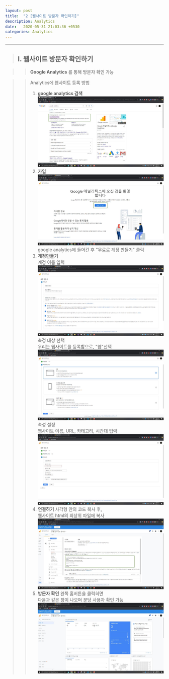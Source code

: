 ```yaml
---
layout: post
title:  "2 [웹사이트 방문자 확인하기]"
description: Analytics
date:   2020-05-31 21:03:36 +0530
categories: Analytics
---
```


* * * 

> ## I. 웹사이트 방문자 확인하기   
   
>   > **Google Analytics** 를 통해 방문자 확인 가능   
   
>   > Analytics에 웹사이트 등록 방법   
>   > 1. **google analytics 검색**   
![Alt text](../assets/img/2/img1.jpg "1")
>   > 2. **가입**   
![Alt text](../assets/img/2/img2.jpg "2")
google analytics에 들어간 후 "무료로 계정 만들기" 클릭   
>   > 3. **계정만들기**   
계정 이름 입력   
![Alt text](../assets/img/2/img3.jpg "3")
측정 대상 선택   
우리는 웹사이트를 등록함으로, "웹"선택   
![Alt text](../assets/img/2/img4.jpg "4")
속성 설정   
웹사이트 이름, URL, 카테고리, 시간대 입력
![Alt text](../assets/img/2/img5.jpg "5")
>   > 4. **연결하기**
사각형 안의 코드 복사 후,   
웹사이트 html의 최상위 파일에 복사
![Alt text](../assets/img/2/img6.jpg "6")
>   > 5. **방문자 확인**
왼쪽 홈버튼을 클릭히면   
다음과 같은 창이 나오며 분당 사용자 확인 가능
![Alt text](../assets/img/2/img7.jpg "7")
